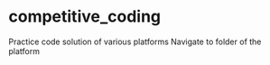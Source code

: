 # competitive_coding
Practice code solution of various platforms
Navigate to folder of the platform

